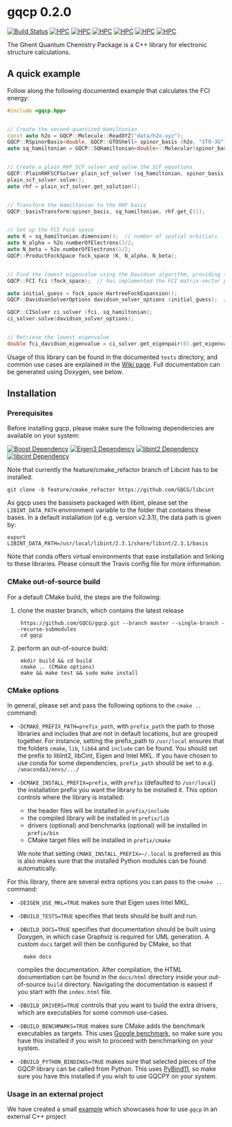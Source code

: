 # gqcp 0.2.0
[![Build Status](https://travis-ci.org/GQCG/gqcp.svg?branch=master)](https://travis-ci.org/GQCG/gqcp)
[![HPC](https://img.shields.io/badge/UGentHPC-delcatty-green.svg)](https://www.ugent.be/hpc/en)
[![HPC](https://img.shields.io/badge/UGentHPC-phanpy-green.svg)](https://www.ugent.be/hpc/en)
[![HPC](https://img.shields.io/badge/UGentHPC-golett-green.svg)](https://www.ugent.be/hpc/en)
[![HPC](https://img.shields.io/badge/UGentHPC-swalot-green.svg)](https://www.ugent.be/hpc/en)
[![HPC](https://img.shields.io/badge/UGentHPC-skitty-green.svg)](https://www.ugent.be/hpc/en)
[![HPC](https://img.shields.io/badge/UGentHPC-victini-green.svg)](https://www.ugent.be/hpc/en)

The Ghent Quantum Chemistry Package is a C++ library for electronic structure calculations.



## A quick example

Follow along the following documented example that calculates the FCI energy:

```cpp
#include <gqcp.hpp>


// Create the second-quantized Hamiltonian
const auto h2o = GQCP::Molecule::ReadXYZ("data/h2o.xyz");
GQCP::RSpinorBasis<double, GQCP::GTOShell> spinor_basis (h2o, "STO-3G");
auto sq_hamiltonian = GQCP::SQHamiltonian<double>::Molecular(spinor_basis, h2o);  // in an AO basis


// Create a plain RHF SCF solver and solve the SCF equations
GQCP::PlainRHFSCFSolver plain_scf_solver (sq_hamiltonian, spinor_basis, h2o);
plain_scf_solver.solve();
auto rhf = plain_scf_solver.get_solution();


// Transform the Hamiltonian to the RHF basis
GQCP::basisTransform(spinor_basis, sq_hamiltonian, rhf.get_C());


// Set up the FCI Fock space
auto K = sq_hamiltonian.dimension();  // number of spatial orbitials
auto N_alpha = h2o.numberOfElectrons()/2;
auto N_beta = h2o.numberOfElectrons()/2;
GQCP::ProductFockSpace fock_space (K, N_alpha, N_beta);


// Find the lowest eigenvalue using the Davidson algorithm, providing the Hartree-Fock initial guess
GQCP::FCI fci (fock_space);  // has implemented the FCI matrix-vector product

auto initial_guess = fock_space.HartreeFockExpansion();
GQCP::DavidsonSolverOptions davidson_solver_options (initial_guess);  // number of requested eigenpairs defaults to 1

GQCP::CISolver ci_solver (fci, sq_hamiltonian);
ci_solver.solve(davidson_solver_options);


// Retrieve the lowest eigenvalue
double fci_davidson_eigenvalue = ci_solver.get_eigenpair(0).get_eigenvalue();
```

Usage of this library can be found in the documented `tests` directory, and common use cases are explained in the [Wiki page](https://github.com/GQCG/gqcp/wiki/Common-use-cases). Full documentation can be generated using Doxygen, see below.



## Installation

### Prerequisites

Before installing gqcp, please make sure the following dependencies are available on your system:

[![Boost Dependency](https://img.shields.io/badge/Boost-<=1.69-000000.svg)](http://www.boost.org)
[![Eigen3 Dependency](https://img.shields.io/badge/Eigen-3.3.4+-000000.svg)](http://eigen.tuxfamily.org/index.php?title=Main_Page)
[![libint2 Dependency](https://img.shields.io/badge/libint-2.3.1+-000000.svg)](https://github.com/evaleev/libint)
[![libcint Dependency](https://img.shields.io/badge/libcint-3.0.17+-000000.svg)](https://github.com/GQCG/libcint)

Note that currently the feature/cmake_refactor branch of Libcint has to be installed.

    git clone -b feature/cmake_refactor https://github.com/GQCG/libcint

As gqcp uses the bassisets packaged with libint, please set the `LIBINT_DATA_PATH` environment variable to the folder that contains these bases. In a default installation (of e.g. version v2.3.1), the data path is given by:

    export LIBINT_DATA_PATH=/usr/local/libint/2.3.1/share/libint/2.3.1/basis

Note that conda offers virtual environments that ease installation and linking to these libraries. Please consult the Travis config file for more information.

### CMake out-of-source build

For a default CMake build, the steps are the following:

1. clone the master branch, which contains the latest release

        https://github.com/GQCG/gqcp.git --branch master --single-branch --recurse-submodules
        cd gqcp

2. perform an out-of-source build:

        mkdir build && cd build
        cmake .. (CMake options)
        make && make test && sudo make install

### CMake options

In general, please set and pass the following options to the `cmake ..` command:

* `-DCMAKE_PREFIX_PATH=prefix_path`, with `prefix_path` the path to those libraries and includes that are not in default locations, but are grouped together.
   For instance, setting the prefix_path to `/usr/local` ensures that the folders `cmake`, `lib`, `lib64` and `include` can be found.
   You should set the prefix to libInt2, libCint, Eigen and Intel MKL.
   If you have chosen to use conda for some dependencies, `prefix_path` should be set to e.g. `/anaconda3/envs/.../`

* `-DCMAKE_INSTALL_PREFIX=prefix`, with `prefix` (defaulted to `/usr/local`) the installation prefix you want the library to be installed it. This option controls where the library is installed:
    * the header files will be installed in `prefix/include`
    * the compiled library will be installed in `prefix/lib`
    * drivers (optional) and benchmarks (optional) will be installed in `prefix/bin`
    * CMake target files will be installed in `prefix/cmake`
    
    We note that setting `CMAKE_INSTALL_PREFIX=~/.local` is preferred as this is also makes sure that the installed Python modules can be found automatically.

For this library, there are several extra options you can pass to the `cmake ..` command:

* `-DEIGEN_USE_MKL=TRUE` makes sure that Eigen uses Intel MKL.

* `-DBUILD_TESTS=TRUE` specifies that tests should be built and run.

* `-DBUILD_DOCS=TRUE` specifies that documentation should be built using Doxygen, in which case Graphviz is required for UML generation. A custom `docs` target will then be configured by CMake, so that

        make docs
    
    compiles the documentation. After compilation, the HTML documentation can be found in the `docs/html` directory inside your out-of-source `build` directory. Navigating the documentation is easiest if you start with the `index.html` file.


* `-DBUILD_DRIVERS=TRUE` controls that you want to build the extra drivers, which are executables for some common use-cases.


* `-DBUILD_BENCHMARKS=TRUE` makes sure CMake adds the benchmark executables as targets. This uses [Google benchmark](https://github.com/google/benchmark), so make sure you have this installed if you wish to proceed with benchmarking on your system.

* `-DBUILD_PYTHON_BINDINGS=TRUE` makes sure that selected pieces of the GQCP library can be called from Python. This uses [PyBind11](https://github.com/pybind/pybind11), so make sure you have this installed if you wish to use GQCPY on your system.


### Usage in an external project

We have created a small [example](https://github.com/GQCG/gqcp-link) which showcases how to use `gqcp` in an external C++ project
